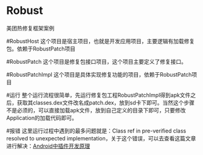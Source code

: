 # Robust
美团热修复框架案例

#RobustHost
这个项目是宿主项目，也就是开发应用项目，主要逻辑有加载修复包。依赖于RobustPatch项目

#RobustPatch
这个项目是修复包接口项目，这个项目主要定义了修复接口。

#RobustPatchImpl
这个项目是具体实现修复功能的项目，依赖于RobustPatch项目

#运行
整个运行流程很简单，先运行修复包工程RobustPatchImpl得到apk文件之后，获取其classes.dex文件改名成patch.dex，放到sd卡下即可。当然这个步骤不是必须的，可以直接加载apk文件，放到自己定义的目录下即可，只要修改Application的加载代码即可。

#报错
这里运行过程中遇到的最多问题就是：Class ref in pre-verified class resolved to unexpected implementation，关于这个错误，可以去查看这篇文章进行解决：[Android中插件开发原理](http://www.wjdiankong.cn/android%E4%B8%AD%E6%8F%92%E4%BB%B6%E5%BC%80%E5%8F%91%E7%AF%87%E4%B9%8B-%E7%B1%BB%E5%8A%A0%E8%BD%BD%E5%99%A8/)